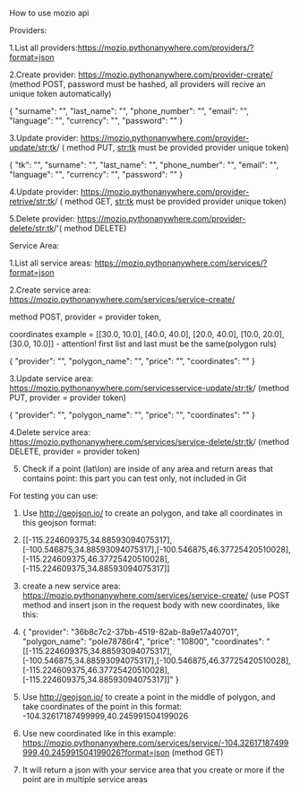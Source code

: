 How to use mozio api

Providers:

1.List all providers:https://mozio.pythonanywhere.com/providers/?format=json

2.Create provider: https://mozio.pythonanywhere.com/provider-create/ (method POST, password must be hashed, all providers will recive an unique token automatically)

{
        "surname": "",
        "last_name": "",
        "phone_number": "",
        "email": "",
        "language": "",
        "currency": "",
        "password": ""
}

3.Update provider:  https://mozio.pythonanywhere.com/provider-update/<str:tk>/ ( method PUT, <str:tk> must be provided provider unique token)

{
        "tk": "",
        "surname": "",
        "last_name": "",
        "phone_number": "",
        "email": "",
        "language": "",
        "currency": "",
        "password": ""
}

4.Update provider:  https://mozio.pythonanywhere.com/provider-retrive/<str:tk>/ ( method GET, <str:tk> must be provided provider unique token)

5.Delete provider:  https://mozio.pythonanywhere.com/provider-delete/<str:tk>/'( method DELETE)



Service Area:

1.List all service areas: https://mozio.pythonanywhere.com/services/?format=json

2.Create service area: https://mozio.pythonanywhere.com/services/service-create/

method POST, provider = provider token,

coordinates example = [[30.0, 10.0], [40.0, 40.0], [20.0, 40.0], [10.0, 20.0], [30.0, 10.0]] - attention! first list and last must be the same(polygon ruls)

 {
        "provider": "",
        "polygon_name": "",
        "price": "",
        "coordinates": ""
    }
    
3.Update service area: https://mozio.pythonanywhere.com/servicesservice-update/<str:tk>/ (method PUT, provider = provider token)

{
        "provider": "",
        "polygon_name": "",
        "price": "",
        "coordinates": ""
    }

4.Delete service area: https://mozio.pythonanywhere.com/services/service-delete/<str:tk>/ (method DELETE, provider = provider token)


5. Check if a point (lat\lon) are inside of any area and return areas that contains point: this part you can test only, not included in Git


For testing you can use:

1. Use http://geojson.io/ to create an polygon, and take all coordinates in this geojson format:

2. [[-115.224609375,34.88593094075317],[-100.546875,34.88593094075317],[-100.546875,46.37725420510028],[-115.224609375,46.37725420510028],[-115.224609375,34.88593094075317]]

3. create a new service area:  https://mozio.pythonanywhere.com/services/service-create/ (use POST method and insert json in the request body with new coordinates, like this:

4. {
        "provider": "36b8c7c2-37bb-4519-82ab-8a9e17a40701",
        "polygon_name": "pole78786r4",
        "price": "10800",
        "coordinates": "[[-115.224609375,34.88593094075317],[-100.546875,34.88593094075317],[-100.546875,46.37725420510028],[-115.224609375,46.37725420510028],[-115.224609375,34.88593094075317]]"
    }
    
5. Use http://geojson.io/ to create a point in the middle of polygon, and take coordinates of the point in this format: -104.32617187499999,40.245991504199026

6. Use new coordinated like in this example: https://mozio.pythonanywhere.com/services/service/-104.32617187499999,40.245991504199026?format=json    (method GET)

7. It will return a json with your service area that you create or more if the point are in multiple service areas
